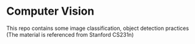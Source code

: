 # Computer Vision
This repo contains some image classification, object detection practices 
    (The material is referenced from Stanford CS231n)
